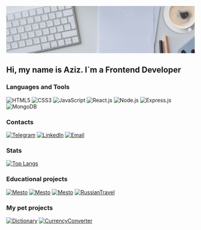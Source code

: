 [![Header](https://github.com/AzizJP/AzizJP/blob/main/assets/Front-End-banner%20%D1%81%20%D0%B0%D0%BD%D0%B8%D0%BC%D0%B0%D1%86%D0%B8%D0%B5%D0%B9.gif)](https://t.me/aziz_jp)

## Hi, my name is Aziz. I`m a Frontend Developer

### Languages and Tools
![HTML5](https://img.shields.io/badge/-HTML5-4A4A4A?style=for-the-badge&logo=HTML5&logoColor=FF7600)
![CSS3](https://img.shields.io/badge/-CSS3-4A4A4A?style=for-the-badge&logo=CSS3&logoColor=5871CD)
![JavaScript](https://img.shields.io/badge/-JavaScript-4A4A4A?style=for-the-badge&logo=JavaScript&logoColor=FFE300)
![React.js](https://img.shields.io/badge/-React.js-4A4A4A?style=for-the-badge&logo=React&logoColor=73C6E5)
![Node.js](https://img.shields.io/badge/-Node.js-4A4A4A?style=for-the-badge&logo=Node.js&logoColor=2D8822)
![Express.js](https://img.shields.io/badge/-Express.js-4A4A4A?style=for-the-badge&logo=Express&logoColor=F7FF7A)
![MongoDB](https://img.shields.io/badge/-MongoDB-4A4A4A?style=for-the-badge&logo=MongoDB&logoColor=2ED919)

### Contacts
[![Telegram](https://img.shields.io/badge/-Telegram-4A4A4A?style=for-the-badge&logo=Telegram)](https://t.me/aziz_jp)
[![LinkedIn](https://img.shields.io/badge/-LinkedIn-4A4A4A?style=for-the-badge&logo=LinkedIn&logoColor=196CD9)](https://www.linkedin.com/in/aziz-jp/)
[![Email](https://img.shields.io/badge/-email-4A4A4A?style=for-the-badge&logo=gmail&logoColor=196CD9)](mailto:t1-zer@yandex.ru)

### Stats
[![Top Langs](https://github-readme-stats.vercel.app/api/top-langs/?username=AzizJP&layout=compact&bg_color=4A4A4A&text_color=FFFFFF&border_color=4A4A4A&title_color=FFFFFF&border_radius=0)](https://github.com/anuraghazra/github-readme-stats)

### Educational projects
[![Mesto](https://img.shields.io/badge/-Mesto&nbsp;with&nbsp;auth-4A4A4A?style=for-the-badge&logo=React&logoColor=73C6E5)](https://github.com/AzizJP/react-mesto-auth)
[![Mesto](https://img.shields.io/badge/-Mesto&nbsp;on&nbsp;Javascript-4A4A4A?style=for-the-badge&logo=JavaScript&logoColor=FFE300)](https://github.com/AzizJP/mesto)
[![Mesto](https://img.shields.io/badge/-Mesto&nbsp;backend-4A4A4A?style=for-the-badge&logo=Express&logoColor=F7FF7A)](https://github.com/AzizJP/express-mesto-gha)
[![RussianTravel](https://img.shields.io/badge/-Russian&nbsp;Travel-4A4A4A?style=for-the-badge&logo=HTML5&logoColor=FF7600)](https://github.com/AzizJP/russian-travel)

### My pet projects
[![Dictionary](https://img.shields.io/badge/-dictionary-4A4A4A?style=for-the-badge&logo=React&logoColor=73C6E5)](https://github.com/AzizJP/dictionary)
[![CurrencyConverter](https://img.shields.io/badge/-Currency&nbsp;Converter-4A4A4A?style=for-the-badge&logo=React&logoColor=73C6E5)](https://github.com/AzizJP/currency-converter)